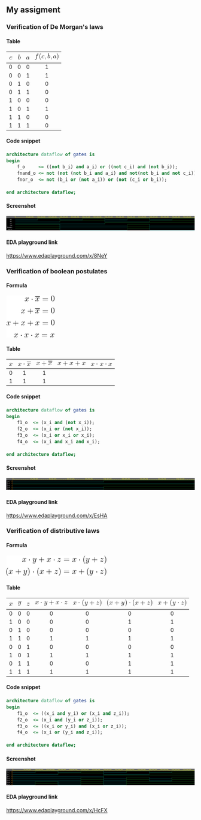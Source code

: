 ## My assigment  

### Verification of De Morgan's laws

#### Table 

|![](https://github.com/xskurl02/Digital-electronics-1/blob/main/Labs/01-gates/Images/Table_Contents/De_Morgan/De_Morgan_C.gif)|![](https://github.com/xskurl02/Digital-electronics-1/blob/main/Labs/01-gates/Images/Table_Contents/De_Morgan/De_Morgan_B.gif)|![](https://github.com/xskurl02/Digital-electronics-1/blob/main/Labs/01-gates/Images/Table_Contents/De_Morgan/De_Morgan_A.gif)|![](https://github.com/xskurl02/Digital-electronics-1/blob/main/Labs/01-gates/Images/Table_Contents/De_Morgan/De_Morgan_F.gif)|
| :-: | :-: | :-: | :-: | 
| 0 | 0 | 0 | 1 | 
| 0 | 0 | 1 | 1 | 
| 0 | 1 | 0 | 0 |  
| 0 | 1 | 1 | 0 |  
| 1 | 0 | 0 | 0 |  
| 1 | 0 | 1 | 1 |  
| 1 | 1 | 0 | 0 | 
| 1 | 1 | 1 | 0 |  

#### Code snippet 
```vhdl
architecture dataflow of gates is
begin
    f_o     <= ((not b_i) and a_i) or ((not c_i) and (not b_i));
    fnand_o <= not (not (not b_i and a_i) and not(not b_i and not c_i));
    fnor_o  <= not (b_i or (not a_i)) or (not (c_i or b_i));

end architecture dataflow;

```

#### Screenshot
![Screenshot of analysis](https://github.com/xskurl02/Digital-electronics-1/blob/main/Labs/01-gates/Images/Analysis_Screenshots/De_morgan%20laws.png)


#### EDA playground link
https://www.edaplayground.com/x/8NeY



### Verification of boolean postulates

#### Formula
![formula of Boolean postulates](https://github.com/xskurl02/Digital-electronics-1/blob/main/Labs/01-gates/Images/Postulates_Formula.gif)

#### Table 
|![](https://github.com/xskurl02/Digital-electronics-1/blob/main/Labs/01-gates/Images/Table_Contents/Postulate/Postulate_1.gif)|![](https://github.com/xskurl02/Digital-electronics-1/blob/main/Labs/01-gates/Images/Table_Contents/Postulate/Postulate_2.gif)|![](https://github.com/xskurl02/Digital-electronics-1/blob/main/Labs/01-gates/Images/Table_Contents/Postulate/Postulate_3.gif)|![](https://github.com/xskurl02/Digital-electronics-1/blob/main/Labs/01-gates/Images/Table_Contents/Postulate/Postulate_4.gif)|![](https://github.com/xskurl02/Digital-electronics-1/blob/main/Labs/01-gates/Images/Table_Contents/Postulate/Postulate_5.gif)|
| :-: |  :-: |  :-:  | :-:  |  :-: | 
| 0 |   1  |  1  |    |    |
| 1 |   1  |  1  |    |    |

#### Code snippet 

```vhdl
architecture dataflow of gates is
begin
    f1_o  <= (x_i and (not x_i));
    f2_o  <= (x_i or (not x_i));
    f3_o  <= (x_i or x_i or x_i);
    f4_o  <= (x_i and x_i and x_i);

end architecture dataflow;
```
#### Screenshot
![Screenshot of analysis](https://github.com/xskurl02/Digital-electronics-1/blob/main/Labs/01-gates/Images/Analysis_Screenshots/Postulates.png)

#### EDA playground link
https://www.edaplayground.com/x/EsHA

### Verification of distributive laws

#### Formula
![formula of Distributive laws](https://github.com/xskurl02/Digital-electronics-1/blob/main/Labs/01-gates/Images/Distributive_Laws.gif)

#### Table 
| ![](https://github.com/xskurl02/Digital-electronics-1/blob/main/Labs/01-gates/Images/Table_Contents/Distributive/Distributive_x.gif) | ![](https://github.com/xskurl02/Digital-electronics-1/blob/main/Labs/01-gates/Images/Table_Contents/Distributive/Distributive_y.gif) |![](https://github.com/xskurl02/Digital-electronics-1/blob/main/Labs/01-gates/Images/Table_Contents/Distributive/Distributive_z.gif) | ![](https://github.com/xskurl02/Digital-electronics-1/blob/main/Labs/01-gates/Images/Table_Contents/Distributive/Distributive_1.gif) | ![](https://github.com/xskurl02/Digital-electronics-1/blob/main/Labs/01-gates/Images/Table_Contents/Distributive/Distributive_2.gif) | ![](https://github.com/xskurl02/Digital-electronics-1/blob/main/Labs/01-gates/Images/Table_Contents/Distributive/Distributive_3.gif) | ![](https://github.com/xskurl02/Digital-electronics-1/blob/main/Labs/01-gates/Images/Table_Contents/Distributive/Distributive_4.gif)
| :-: | :-: | :-: | :-: | :-: | :-: | :-: | 
| 0 | 0 | 0 |  0  | 0   | 0   | 0   | 
| 1 | 0 | 0 |  0  | 0   | 1   | 1   | 
| 0 | 1 | 0 |  0  | 0   | 0   | 0   |  
| 1 | 1 | 0 |  1  | 1   | 1   | 1   | 
| 0 | 0 | 1 |  0  | 0   | 0   | 0   |  
| 1 | 0 | 1 |  1  | 1   | 1   | 1   |  
| 0 | 1 | 1 |  0  | 0   | 1   | 1   | 
| 1 | 1 | 1 |  1  | 1   | 1   | 1   |  

#### Code snippet
```vhdl
architecture dataflow of gates is
begin
    f1_o  <= ((x_i and y_i) or (x_i and z_i));
    f2_o  <= (x_i and (y_i or z_i));
    f3_o  <= ((x_i or y_i) and (x_i or z_i));
    f4_o  <= (x_i or (y_i and z_i));

end architecture dataflow;
```
#### Screenshot
![Screenshot of analysis](https://github.com/xskurl02/Digital-electronics-1/blob/main/Labs/01-gates/Images/Analysis_Screenshots/Distributive_laws.png)

#### EDA playground link
https://www.edaplayground.com/x/HcFX
